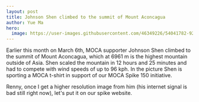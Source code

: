```yaml
---
layout: post
title: Johnson Shen climbed to the summit of Mount Aconcagua
author: Yue Ma
hero:
  image: https://user-images.githubusercontent.com/46349226/54041782-927bd680-4196-11e9-8bd1-1725f7ca260c.jpg
---
```


Earlier this month on March 6th, MOCA supporter Johnson Shen climbed to the summit of Mount Aconcagua, which at 6961 m is the highest mountain outside of Asia. Shen scaled the mountain in 12 hours and 25 minutes and had to compete with wind speeds of up to 96 kph. In the picture Shen is sporting a MOCA t-shirt in support of our MOCA Spike 150 initiative.



Renny, once I get a higher resolution image from him (his internet signal is bad still right now), let's put it on our spike website.
